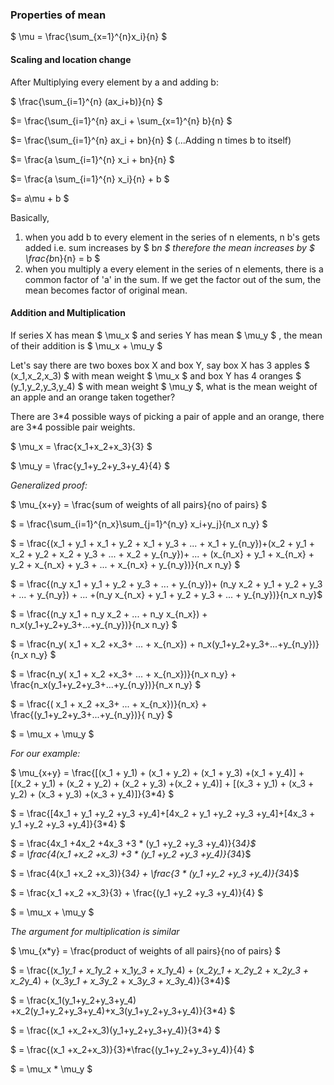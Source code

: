 ### Properties of mean  

$ \mu = \frac{\sum_{x=1}^{n}x_i}{n} $  

#### Scaling and location change

After Multiplying every element by a and adding b:  

$  \frac{\sum_{i=1}^{n} (ax_i+b)}{n} $  

$= \frac{\sum_{i=1}^{n} ax_i + \sum_{x=1}^{n} b}{n} $  

$= \frac{\sum_{i=1}^{n} ax_i + bn}{n}  $  (...Adding n times b to itself)  

$= \frac{a \sum_{i=1}^{n} x_i + bn}{n}  $  

$= \frac{a \sum_{i=1}^{n} x_i}{n} + b $  

$= a\mu + b $  


Basically,  
1. when you add b to every element in the series of n elements, n b's gets added i.e. sum increases by $ b*n $
therefore the mean increases by $ \frac{b*n}{n} = b $  
2. when you multiply a every element in the series of n elements, there is a common factor of 'a' in the sum. If we get the factor out of the sum, the mean becomes factor of original mean.


#### Addition and Multiplication  

If series X has mean $ \mu_x $ and series Y has mean $ \mu_y $ , the mean of their addition is $ \mu_x + \mu_y $  

Let's say there are two boxes box X and box Y, say box X has 3 apples $ (x_1,x_2,x_3) $ with mean weight $ \mu_x $ and box Y has 4 oranges $ (y_1,y_2,y_3,y_4) $ with mean weight $ \mu_y $, what is the mean weight of an apple and an orange taken together?  

There are 3\*4 possible ways of picking a pair of apple and an orange, there are 3\*4 possible pair weights.

$ \mu_x = \frac{x_1+x_2+x_3}{3} $  

$ \mu_y = \frac{y_1+y_2+y_3+y_4}{4} $  

*Generalized proof:*

$ \mu_{x+y} = \frac{sum of weights of all pairs}{no of pairs} $  

$ = \frac{\sum_{i=1}^{n_x}\sum_{j=1}^{n_y} x_i+y_j}{n_x n_y} $  

$ = \frac{(x_1 + y_1 + x_1 + y_2 + x_1 + y_3 + ... + x_1 + y_{n_y})+(x_2 + y_1 + x_2 + y_2 + x_2 + y_3 + ... + x_2 + y_{n_y})+ ... + (x_{n_x} + y_1 + x_{n_x} + y_2 + x_{n_x} + y_3 + ... + x_{n_x} + y_{n_y})}{n_x n_y} $  

$ = \frac{(n_y x_1 + y_1 + y_2 + y_3 + ... + y_{n_y})+ (n_y x_2 + y_1 + y_2 + y_3 + ... + y_{n_y}) + ... +(n_y x_{n_x} + y_1 + y_2 + y_3 + ... + y_{n_y})}{n_x n_y}$  

$ = \frac{(n_y x_1 + n_y x_2 + ... + n_y x_{n_x}) + n_x(y_1+y_2+y_3+...+y_{n_y})}{n_x n_y} $  


$ = \frac{n_y( x_1 +  x_2 +x_3+ ... +  x_{n_x}) + n_x(y_1+y_2+y_3+...+y_{n_y})}{n_x n_y} $  

$ = \frac{n_y( x_1 +  x_2 +x_3+ ... +  x_{n_x})}{n_x n_y} + \frac{n_x(y_1+y_2+y_3+...+y_{n_y})}{n_x n_y} $  

$ = \frac{( x_1 +  x_2 +x_3+ ... +  x_{n_x})}{n_x} + \frac{(y_1+y_2+y_3+...+y_{n_y})}{ n_y} $  

$ = \mu_x + \mu_y $  

*For our example:*

$ \mu_{x+y} = \frac{[(x_1 + y_1) + (x_1 + y_2) + (x_1 + y_3) +(x_1 + y_4)] + [(x_2 + y_1) + (x_2 + y_2) + (x_2 + y_3) +(x_2 + y_4)] + [(x_3 + y_1) + (x_3 + y_2) + (x_3 + y_3) +(x_3 + y_4)]}{3*4} $  

$ = \frac{[4x_1 + y_1 +y_2 +y_3 +y_4]+[4x_2 + y_1 +y_2 +y_3 +y_4]+[4x_3 + y_1 +y_2 +y_3 +y_4]}{3*4} $   

$ = \frac{4x_1 +4x_2 +4x_3 +3 * (y_1 +y_2 +y_3 +y_4)}{3*4}$  
$ = \frac{4(x_1 +x_2 +x_3) +3 * (y_1 +y_2 +y_3 +y_4)}{3*4}$ 

$ = \frac{4(x_1 +x_2 +x_3)}{3*4} + \frac{3 * (y_1 +y_2 +y_3 +y_4)}{3*4}$  

$ = \frac{x_1 +x_2 +x_3}{3} + \frac{(y_1 +y_2 +y_3 +y_4)}{4} $  

$ = \mu_x + \mu_y $  

*The argument for multiplication is similar*



$ \mu_{x*y} = \frac{product of weights of all pairs}{no of pairs} $  

$ = \frac{(x_1*y_1 + x_1*y_2 + x_1*y_3 + x_1*y_4) +  (x_2*y_1 + x_2*y_2 + x_2*y_3 + x_2*y_4) + (x_3*y_1 + x_3*y_2 + x_3*y_3 + x_3*y_4)}{3*4}$  

$ = \frac{x_1(y_1+y_2+y_3+y_4) +x_2(y_1+y_2+y_3+y_4)+x_3(y_1+y_2+y_3+y_4)}{3*4} $  

$ = \frac{(x_1 +x_2+x_3)(y_1+y_2+y_3+y_4)}{3*4} $  

$ = \frac{(x_1 +x_2+x_3)}{3}*\frac{(y_1+y_2+y_3+y_4)}{4} $  

$ = \mu_x * \mu_y $




















